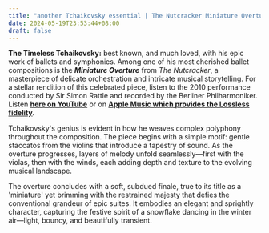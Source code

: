 ```yaml
---
title: "another Tchaikovsky essential | The Nutcracker Miniature Overture"
date: 2024-05-19T23:53:44+08:00
draft: false
---
```


**The Timeless Tchaikovsky:** best known, and much loved, with his epic work of ballets and symphonies. Among one of his most cherished ballet compositions is the ***Miniature Overture*** from *The Nutcracker*, a masterpiece of delicate orchestration and intricate musical storytelling. For a stellar rendition of this celebrated piece, listen to the 2010 performance conducted by Sir Simon Rattle and recorded by the Berliner Philharmoniker. Listen [**here on YouTube**](https://youtu.be/2m7_OyrG08c?si=0wfUVqYZUscjLTRe) or on [**Apple Music which provides the  Lossless fidelity**](https://music.apple.com/cn/album/the-nutcracker-op-71-miniature-overture/1649903575?i=1649903576&l=en-GB).

Tchaikovsky's genius is evident in how he weaves complex polyphony throughout the composition. The piece begins with a simple motif: gentle staccatos from the violins that introduce a tapestry of sound. As the overture progresses, layers of melody unfold seamlessly—first with the violas, then with the winds, each adding depth and texture to the evolving musical landscape.

The overture concludes with a soft, subdued finale, true to its title as a 'miniature' yet brimming with the restrained majesty that defies the conventional grandeur of epic suites. It embodies an elegant and sprightly character, capturing the festive spirit of a snowflake dancing in the winter air—light, bouncy, and beautifully transient.



